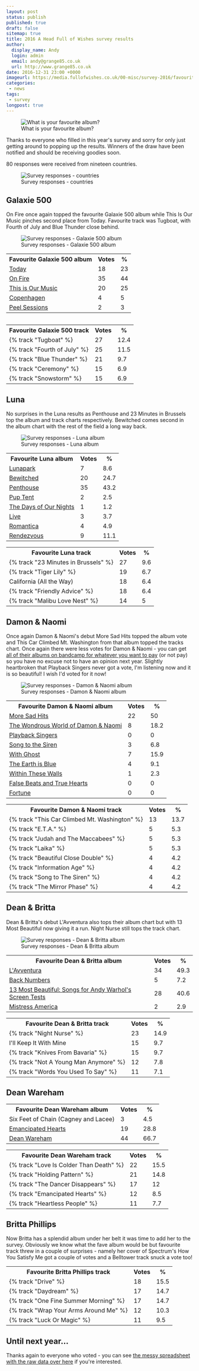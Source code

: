 ```yaml
---
layout: post
status: publish
published: true
draft: false
sitemap: true
title: 2016 A Head Full of Wishes survey results
author:
  display_name: Andy
  login: admin
  email: andy@grange85.co.uk
  url: http://www.grange85.co.uk
date: 2016-12-31 23:00 +0000
imageurl: https://media.fullofwishes.co.uk/00-misc/survey-2016/favourite-album-survey-2016.jpg
categories:
 - news
tags:
 - survey
longpost: true
---
```

<figure class="caption aligncenter"><img src="https://media.fullofwishes.co.uk/00-misc/survey-2016/favourite-album-survey-2016.jpg" alt="What is your favourite album?" /><figcaption class="caption-text">What is your favourite album?</figcaption></figure>
<p class="lead">Thanks to everyone who filled in this year's survey and sorry for only just getting around to popping up the results. Winners of the draw have been notified and should be receiving goodies soon.</p>
<p>80 responses were received from nineteen countries.</p>
<figure class="caption aligncenter"><img src="https://media.fullofwishes.co.uk/00-misc/survey-2016/countries-survey-2016.png" alt="Survey responses - countries" /><figcaption class="caption-text">Survey responses - countries</figcaption></figure>
<h2>Galaxie 500</h2>
<p>On Fire once again topped the favourite Galaxie 500 album while This Is Our Music pinches second place from Today. Favourite track was Tugboat, with Fourth of July and Blue Thunder close behind.</p>
<figure class="caption aligncenter"><img src="https://media.fullofwishes.co.uk/00-misc/survey-2016/galaxie-500-survey-2016.png" alt="Survey responses - Galaxie 500 album" /><figcaption class="caption-text">Survey responses - Galaxie 500 album</figcaption></figure>
<!--more-->
<table class="table table-striped">
<tr><th>Favourite Galaxie 500 album</th>	<th>Votes</th>	<th>%</th></tr>
<tr><td><a href="/database/galaxie-500/releases/galaxie-500-today/">Today</a></td>	<td>18</td>	<td>23</td></tr>
<tr class="success"><td><a href="/database/galaxie-500/releases/galaxie-500-on-fire/">On Fire</a></td>	<td>35</td>	<td>44</td></tr>
<tr><td><a href="/database/galaxie-500/releases/galaxie-500-this-is-our-music/">This is Our Music</a></td>	<td>20</td>	<td>25</td></tr>
<tr><td><a href="/database/galaxie-500/releases/galaxie-500-copenhagen/">Copenhagen</a></td>	<td>4</td>	<td>5</td></tr>
<tr><td><a href="/database/galaxie-500/releases/galaxie-500-peel-sessions/">Peel Sessions</a></td>	<td>2</td>	<td>3</td></tr>
<table>
<table class="table table-striped">
<tr><th>Favourite Galaxie 500 track</th>	<th>Votes</th>	<th>%</th></tr>
<tr class="success"><td>{% track "Tugboat" %}</td>	<td>27</td>	<td>12.4</td></tr>
<tr><td>{% track "Fourth of July" %}</td>	<td>25</td>	<td>11.5</td></tr>
<tr><td>{% track "Blue Thunder" %}</td>	<td>21</td>	<td>9.7</td></tr>
<tr><td>{% track "Ceremony" %}</td>	<td>15</td>	<td>6.9</td></tr>
<tr><td>{% track "Snowstorm" %}</td>	<td>15</td>	<td>6.9</td></tr>
</table>

<h2>Luna</h2>
<p>No surprises in the Luna results as Penthouse and 23 Minutes in Brussels top the album and track charts respectively. Bewitched comes second in the album chart with the rest of the field a long way back.</p>
<figure class="caption aligncenter"><img src="https://media.fullofwishes.co.uk/00-misc/survey-2016/luna-survey-2016.png" alt="Survey responses - Luna album" /><figcaption class="caption-text">Survey responses - Luna album</figcaption></figure>

<table class="table table-striped">
<tr><th>Favourite Luna album</th>	<th>Votes</th>	<th>%</th></tr>
<tr><td><a href="/database/luna/releases/luna-lunapark/">Lunapark</a></td>	<td>7</td>	<td>8.6</td></tr>
<tr><td><a href="/database/luna/releases/luna-bewitched/">Bewitched</a></td>	<td>20</td>	<td>24.7</td></tr>
<tr class="success"><td><a href="/database/luna/releases/luna-penthouse/">Penthouse</a></td>	<td>35</td>	<td>43.2</td></tr>
<tr><td><a href="/database/luna/releases/luna-pup-tent/">Pup Tent</a></td>	<td>2</td>	<td>2.5</td></tr>
<tr><td><a href="/database/luna/releases/luna-the-days-of-our-nights/">The Days of Our Nights</a></td>	<td>1</td>	<td>1.2</td></tr>
<tr><td><a href="/database/luna/releases/luna-live/">Live</a></td>	<td>3</td>	<td>3.7</td></tr>
<tr><td><a href="/database/luna/releases/luna-romantica/">Romantica</a></td>	<td>4</td>	<td>4.9</td></tr>
<tr><td><a href="/database/luna/releases/luna-rendezvous/">Rendezvous</a></td>	<td>9</td>	<td>11.1</td></tr>
</table>

<table class="table table-striped">
<tr><th>Favourite Luna track</th>	<th>Votes</th>	<th>%</th></tr>
<tr class="success"><td>{% track "23 Minutes in Brussels" %}</td>	<td>27</td>	<td>9.6</td></tr>
<tr><td>{% track "Tiger Lily" %}</td>	<td>19</td>	<td>6.7</td></tr>
<tr><td>California (All the Way)</td>	<td>18</td>	<td>6.4</td></tr>
<tr><td>{% track "Friendly Advice" %}</td>	<td>18</td>	<td>6.4</td></tr>
<tr><td>{% track "Malibu Love Nest" %}</td>	<td>14</td>	<td>5</td></tr>
</table>

<h2>Damon & Naomi</h2>
<p>Once again Damon & Naomi's debut More Sad Hits topped the album vote and This Car Climbed Mt. Washington from that album topped the tracks chart. Once again there were less votes for Damon & Naomi - you can get <a href="https://damonandnaomi.bandcamp.com/">all of their albums on bandcamp for whatever you want to pay</a> (or not pay) so you have no excuse not to have an opinion next year. Slightly heartbroken that Playback Singers never got a vote, I'm listening now and it is so beautiful! I wish I'd voted for it now!</p>
<figure class="caption aligncenter"><img src="https://media.fullofwishes.co.uk/00-misc/survey-2016/damon-and-naomi-survey-2016.png" alt="Survey responses - Damon & Naomi album" /><figcaption class="caption-text">Survey responses - Damon & Naomi album</figcaption></figure>

<table class="table table-striped">
<tr><th>Favourite Damon & Naomi album</th>	<th>Votes</th>	<th>%</th></tr>
<tr class="success"><td><a href="/database/damon-and-naomi/releases/damon-and-naomi-more-sad-hits/">More Sad Hits</a></td>	<td>22</td>	<td>50</td></tr>
<tr><td><a href="/database/damon-and-naomi/releases/damon-and-naomi-wondrous-world/">The Wondrous World of Damon & Naomi</a></td>	<td>8</td>	<td>18.2</td></tr>
<tr><td><a href="/database/damon-and-naomi/releases/damon-and-naomi-playback-singers/">Playback Singers</a></td>	<td>0</td>	<td>0</td></tr>
<tr><td><a href="/database/damon-and-naomi/releases/damon-and-naomi-song-to-the-siren/">Song to the Siren</a></td>	<td>3</td>	<td>6.8</td></tr>
<tr><td><a href="/database/damon-and-naomi/releases/damon-and-naomi-with-ghost/">With Ghost</a></td>	<td>7</td>	<td>15.9</td></tr>
<tr><td><a href="/database/damon-and-naomi/releases/damon-and-naomi-the-earth-is-blue/">The Earth is Blue</a></td>	<td>4</td>	<td>9.1</td></tr>
<tr><td><a href="/database/damon-and-naomi/releases/damon-and-naomi-within-these-walls/">Within These Walls</a></td>	<td>1</td>	<td>2.3</td></tr>
<tr><td><a href="/database/damon-and-naomi/releases/damon-and-naomi-false-beats-and-true-hearts/">False Beats and True Hearts</a></td>	<td>0</td>	<td>0</td></tr>
<tr><td><a href="/database/damon-and-naomi/releases/damon-and-naomi-fortune/">Fortune</a></td>	<td>0</td>	<td>0</td></tr>
</table>

<table class="table table-striped">
<tr><th>Favourite Damon & Naomi track</th>	<th>Votes</th>	<th>%</th></tr>
<tr class="success"><td>{% track "This Car Climbed Mt. Washington" %}</td>	<td>13</td>	<td>13.7</td></tr>
<tr><td>{% track "E.T.A." %}</td>	<td>5</td>	<td>5.3</td></tr>
<tr><td>{% track "Judah and The Maccabees" %}</td>	<td>5</td>	<td>5.3</td></tr>
<tr><td>{% track "Laika" %}</td>	<td>5</td>	<td>5.3</td></tr>
<tr><td>{% track "Beautiful Close Double" %}</td>	<td>4</td>	<td>4.2</td></tr>
<tr><td>{% track "Information Age" %}</td>	<td>4</td>	<td>4.2</td></tr>
<tr><td>{% track "Song to The Siren" %}</td>	<td>4</td>	<td>4.2</td></tr>
<tr><td>{% track "The Mirror Phase" %}</td>	<td>4</td>	<td>4.2</td></tr>
</table>

<h2>Dean & Britta</h2>
<p>Dean & Britta's debut L'Avventura also tops their album chart but with 13 Most Beautiful now giving it a run. Night Nurse still tops the track chart.</p>
<figure class="caption aligncenter"><img src="https://media.fullofwishes.co.uk/00-misc/survey-2016/dean-and-britta-survey-2016.png" alt="Survey responses - Dean & Britta album" /><figcaption class="caption-text">Survey responses - Dean & Britta album</figcaption></figure>

<table class="table table-striped">
<tr><th>Favourite Dean & Britta album</th>	<th>Votes</th>	<th>%</th></tr>
<tr class="success"><td><a href="/database/dean-and-britta/releases/dean-and-britta-lavventura/">L'Avventura</a></td>	<td>34</td>	<td>49.3</td></tr>
<tr><td><a href="/database/dean-and-britta/releases/dean-and-britta-back-numbers/">Back Numbers</a></td>	<td>5</td>	<td>7.2</td></tr>
<tr><td><a href="/database/dean-and-britta/releases/dean-and-britta-13-most-beautiful/">13 Most Beautiful: Songs for Andy Warhol's Screen Tests</a></td>	<td>28</td>	<td>40.6</td></tr>
<tr><td><a href="/database/dean-and-britta/releases/dean-and-britta-mistress-america/">Mistress America</a></td>	<td>2</td>	<td>2.9</td></tr>
</table>

<table class="table table-striped">
<tr><th>Favourite Dean & Britta track</th>	<th>Votes</th>	<th>%</th></tr>
<tr class="success"><td>{% track "Night Nurse" %}</td>	<td>23</td>	<td>14.9</td></tr>
<tr><td>I'll Keep It With Mine</td>	<td>15</td>	<td>9.7</td></tr>
<tr><td>{% track "Knives From Bavaria" %}</td>	<td>15</td>	<td>9.7</td></tr>
<tr><td>{% track "Not A Young Man Anymore" %}</td>	<td>12</td>	<td>7.8</td></tr>
<tr><td>{% track "Words You Used To Say" %}</td>	<td>11</td>	<td>7.1</td></tr>
</table>

<h2>Dean Wareham</h2>
<table class="table table-striped">
<tr><th>Favourite Dean Wareham album</th>	<th>Votes</th>	<th>%</th></tr>
<tr><td>Six Feet of Chain (Cagney and Lacee)</td>	<td>3</td>	<td>4.5</td></tr>
<tr><td><a href="/database/dean-wareham/releases/dean-wareham-emancipated-hearts/">Emancipated Hearts</a></td>	<td>19</td>	<td>28.8</td></tr>
<tr class="success"><td><a href="/database/dean-wareham/releases/dean-wareham-dean-wareham/">Dean Wareham</a></td>	<td>44</td>	<td>66.7</td></tr>
</table>

<table class="table table-striped">
<tr><th>Favourite Dean Wareham track</th>	<th>Votes</th>	<th>%</th></tr>
<tr class="success"><td>{% track "Love Is Colder Than Death" %}</td>	<td>22</td>	<td>15.5</td></tr>
<tr><td>{% track "Holding Pattern" %}</td>	<td>21</td>	<td>14.8</td></tr>
<tr><td>{% track "The Dancer Disappears" %}</td>	<td>17</td>	<td>12</td></tr>
<tr><td>{% track "Emancipated Hearts" %}</td>	<td>12</td>	<td>8.5</td></tr>
<tr><td>{% track "Heartless People" %}</td>	<td>11</td>	<td>7.7</td></tr>
</table>

<h2>Britta Phillips</h2>
<p>Now Britta has a splendid album under her belt it was time to add her to the survey. Obviously we know what the fave album would be but favourite track threw in a couple of surprises - namely her cover of Spectrum's How You Satisfy Me got a couple of votes and a Belltower track snuck a vote too!</p>

<table class="table table-striped">
<tr><th>Favourite Britta Phillips track</th>	<th>Votes</th>	<th>%</th></tr>
<tr class="success"><td>{% track "Drive" %}</td>	<td>18</td>	<td>15.5</td></tr>
<tr><td>{% track "Daydream" %}</td>	<td>17</td>	<td>14.7</td></tr>
<tr><td>{% track "One Fine Summer Morning" %}</td>	<td>17</td>	<td>14.7</td></tr>
<tr><td>{% track "Wrap Your Arms Around Me" %}</td>	<td>12</td>	<td>10.3</td></tr>
<tr><td>{% track "Luck Or Magic" %}</td>	<td>11</td>	<td>9.5</td></tr>
</table>

<h2>Until next year...</h2>
<p>Thanks again to everyone who voted - you can see <a href="https://docs.google.com/spreadsheets/d/1dMzJoCRtoX0vJiAkG7INkMHggvLFKXmh0tHULWIDZxc/edit?usp=sharing">the messy spreadsheet with the raw data over here</a> if you're interested.</p>
